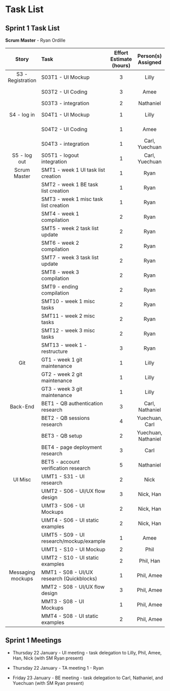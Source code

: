 # Task List
## Sprint 1 Task List

**Scrum Master** - Ryan Ordille

| Story             | Task                                      | Effort Estimate (hours) | Person(s) Assigned | Start Date | End Date | Actual Effort |
| :---------------: | :---------------------------------------- | :---------------------: | :----------------: | :--------: | :------: | :-----------: |
| S3 - Registration | S03T1 - UI Mockup                         | 3 | Lilly               | Jan 20 | Jan 22| 3 |
|                   | S03T2 - UI Coding                         | 3 | Amee                | Jan 21 | Jan 23 | 3 |
|                   | S03T3 - integration                       | 2 | Nathaniel           | | | |
| S4 - log in       | S04T1 - UI Mockup                         | 1 | Lilly               | Jan 19 | Jan 19 | 1  |
|                   | S04T2 - UI Coding                         | 1 | Amee                | Jan 19 | Jan 19 | 1  |
|                   | S04T3 - integration                       | 1 | Carl, Yuechuan      | | | |
| S5 - log out      | S05T1 - logout integration                | 1 | Carl, Yuechuan      | | | |
| Scrum Master      | SMT1 - week 1 UI task list creation       | 1 | Ryan                | Jan 22 | Jan 22 | 1  |
|                   | SMT2 - week 1 BE task list creation       | 1 | Ryan                | Jan 22 | Jan 23 | 1 |
|                   | SMT3 - week 1 misc task list creation     | 1 | Ryan                | Jan 22 | Jan 23 | 2 |
|                   | SMT4 - week 1 compilation                 | 2 | Ryan                | | | |
|                   | SMT5 - week 2 task list update            | 2 | Ryan                | | | |
|                   | SMT6 - week 2 compilation                 | 2 | Ryan                | | | |
|                   | SMT7 - week 3 task list update            | 2 | Ryan                | | | |
|                   | SMT8 - week 3 compilation                 | 2 | Ryan                | | | |
|                   | SMT9 - ending compilation                 | 2 | Ryan                | | | |
|                   | SMT10 - week 1 misc tasks                 | 2 | Ryan                | | | |
|                   | SMT11 - week 2 misc tasks                 | 2 | Ryan                | | | |
|                   | SMT12 - week 3 misc tasks                 | 2 | Ryan                | | | |
|                   | SMT13 - week 1 - restructure              | 3 | Ryan                | Jan 22 | | |
| Git               | GT1 - week 1 git maintenance              | 1 | Lilly               | | | |
|                   | GT2 - week 2 git maintenance              | 1 | Lilly               | | | |
|                   | GT3 - week 3 git maintenance              | 1 | Lilly               | | | |
| Back-End          | BET1 - QB authentication research         | 3 | Carl, Nathaniel     | | | |
|                   | BET2 - QB sessions research               | 4 | Yuechuan, Carl      | | | |
|                   | BET3 - QB setup                           | 2 | Yuechuan, Nathaniel | | | |
|                   | BET4 - page deployment research           | 3 | Carl                | | | |
|                   | BET5 - account verification research      | 5 | Nathaniel           | | | |
| UI Misc           | UIMT1 - S31 - UI research                 | 2 | Nick                | | | |
|                   | UIMT2 - S06 - UI/UX flow design           | 3 | Nick, Han           | | | |
|                   | UIMT3 - S06 - UI Mockups                  | 2 | Nick, Han           | | | |
|                   | UIMT4 - S06 - UI static examples          | 2 | Nick, Han           | | | |
|                   | UIMT5 - S09 - UI research/mockup/example  | 1 | Amee                | Jan 22 | Jan 22 | 1 |
|                   | UIMT1 - S10 - UI Mockup                   | 2 | Phil                | | | |
|                   | UIMT2 - S10 - UI static examples          | 2 | Phil, Han           | | | |
| Messaging mockups | MMT1 - S08 - UI/UX research (Quickblocks) | 1 | Phil, Amee          | | | |
|                   | MMT2 - S08 - UI/UX flow design            | 3 | Phil, Amee          | | | |
|                   | MMT3 - S08 - UI Mockups                   | 1 | Phil, Amee          | | | |
|                   | MMT4 - S08 - UI static examples           | 2 | Phil, Amee          | | | |


## Sprint 1 Meetings

* Thursday 22 January - UI meeting - task delegation to Lilly, Phil, Amee, Han, Nick (with SM Ryan present)

* Thursday 22 January - TA meeting 1 - Ryan

* Friday 23 January - BE meeting - task delegation to Carl, Nathaniel, and Yuechuan (with SM Ryan present)
